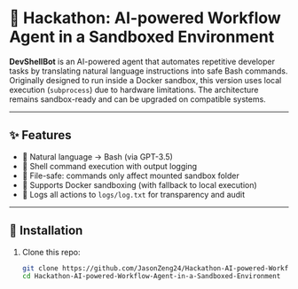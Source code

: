 # 🚀 Hackathon: AI-powered Workflow Agent in a Sandboxed Environment

**DevShellBot** is an AI-powered agent that automates repetitive developer tasks by translating natural language instructions into safe Bash commands. Originally designed to run inside a Docker sandbox, this version uses local execution (`subprocess`) due to hardware limitations. The architecture remains sandbox-ready and can be upgraded on compatible systems.

---

## ✨ Features

- 🧠 Natural language → Bash (via GPT-3.5)
- 🧪 Shell command execution with output logging
- 📂 File-safe: commands only affect mounted sandbox folder
- 🔐 Supports Docker sandboxing (with fallback to local execution)
- 📜 Logs all actions to `logs/log.txt` for transparency and audit

---

## 🔧 Installation

1. Clone this repo:
   ```bash
   git clone https://github.com/JasonZeng24/Hackathon-AI-powered-Workflow-Agent-in-a-Sandboxed-Environment.git
   cd Hackathon-AI-powered-Workflow-Agent-in-a-Sandboxed-Environment
